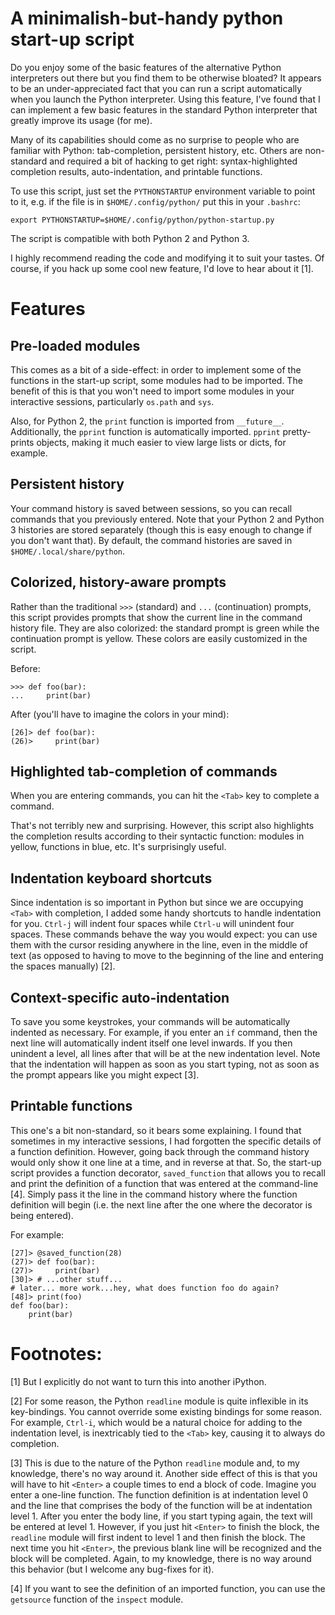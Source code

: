 <!-- 
 !-- README.md ---
 !-- 
 !-- Copyright (C) 2014 Brandon Invergo <brandon@invergo.net>
 !-- 
 !-- Author: Brandon Invergo <brandon@invergo.net>
 !-- 
 !-- This program is free software; you can redistribute it and/or
 !-- modify it under the terms of the GNU General Public License
 !-- as published by the Free Software Foundation; either version 3
 !-- of the License, or (at your option) any later version.
 !-- 
 !-- This program is distributed in the hope that it will be useful,
 !-- but WITHOUT ANY WARRANTY; without even the implied warranty of
 !-- MERCHANTABILITY or FITNESS FOR A PARTICULAR PURPOSE.  See the
 !-- GNU General Public License for more details.
 !-- 
 !-- You should have received a copy of the GNU General Public License
 !-- along with this program. If not, see <http://www.gnu.org/licenses/>.
  -->

# A minimalish-but-handy python start-up script

Do you enjoy some of the basic features of the alternative Python
interpreters out there but you find them to be otherwise bloated?  It
appears to be an under-appreciated fact that you can run a script
automatically when you launch the Python interpreter.  Using this
feature, I've found that I can implement a few basic features in the
standard Python interpreter that greatly improve its usage (for me).

Many of its capabilities should come as no surprise to people who are
familiar with Python: tab-completion, persistent history, etc.  Others
are non-standard and required a bit of hacking to get right:
syntax-highlighted completion results, auto-indentation, and printable
functions. 

To use this script, just set the `PYTHONSTARTUP` environment variable
to point to it, e.g. if the file is in `$HOME/.config/python/` put
this in your `.bashrc`:

    export PYTHONSTARTUP=$HOME/.config/python/python-startup.py

The script is compatible with both Python 2 and Python 3.

I highly recommend reading the code and modifying it to suit your
tastes.  Of course, if you hack up some cool new feature, I'd love to
hear about it [1].

# Features

## Pre-loaded modules

This comes as a bit of a side-effect: in order to implement some of
the functions in the start-up script, some modules had to be imported.
The benefit of this is that you won't need to import some modules in
your interactive sessions,
particularly `os.path` and `sys`.

Also, for Python 2, the `print` function is imported from
`__future__`.  Additionally, the `pprint` function is automatically
imported.  `pprint` pretty-prints objects, making it much easier to
view large lists or dicts, for example.

## Persistent history

Your command history is saved between sessions, so you can recall
commands that you previously entered.  Note that your Python 2 and
Python 3 histories are stored separately (though this is easy enough
to change if you don't want that).  By default, the command histories
are saved in `$HOME/.local/share/python`.

## Colorized, history-aware prompts

Rather than the traditional `>>>` (standard) and `...` (continuation)
prompts, this script provides prompts that show the current line in
the command history file.  They are also colorized: the standard
prompt is green while the continuation prompt is yellow.  These colors
are easily customized in the script.

Before:

    >>> def foo(bar):
    ...     print(bar)

After (you'll have to imagine the colors in your mind):

    [26]> def foo(bar):
    (26)>     print(bar)

## Highlighted tab-completion of commands

When you are entering commands, you can hit the `<Tab>` key to
complete a command.

That's not terribly new and surprising.  However, this script also
highlights the completion results according to their syntactic
function: modules in yellow, functions in blue, etc.  It's
surprisingly useful.

## Indentation keyboard shortcuts

Since indentation is so important in Python but since we are occupying
`<Tab>` with completion, I added some handy shortcuts to handle
indentation for you.  `Ctrl-j` will indent four spaces while `Ctrl-u`
will unindent four spaces.  These commands behave the way you would
expect: you can use them  with the cursor residing anywhere in the
line, even in the middle of text (as opposed to having to move to the
beginning of the line and entering the spaces manually) [2].

## Context-specific auto-indentation

To save you some keystrokes, your commands will be automatically
indented as necessary.  For example, if you enter an `if` command,
then the next line will automatically indent itself one level
inwards.  If you then unindent a level, all lines after that will be
at the new indentation level. Note that the indentation will happen as
soon as you start typing, not as soon as the prompt appears like you
might expect [3].

## Printable functions

This one's a bit non-standard, so it bears some explaining.  I found
that sometimes in my interactive sessions, I had forgotten the
specific details of a function definition.  However, going back
through the command history would only show it one line at a time, and
in reverse at that.  So, the start-up script provides a function
decorator, `saved_function` that allows you to recall and print the
definition of a function that was entered at the command-line [4].
Simply pass it the line in the command history where the function
definition will begin (i.e. the next line after the one where the
decorator is being entered).

For example:

    [27]> @saved_function(28)
    (27)> def foo(bar):
    (27)>     print(bar)
    [30]> # ...other stuff...
    # later... more work...hey, what does function foo do again?
    [48]> print(foo)
    def foo(bar):
        print(bar)

# Footnotes: 

[1]  But I explicitly do not want to turn this into another iPython.

[2]  For some reason, the Python `readline` module is quite inflexible
in its key-bindings.  You cannot override some existing bindings for
some reason.  For example, `Ctrl-i`, which would be a natural choice
for adding to the indentation level, is inextricably tied to the
`<Tab>` key, causing it to always do completion.

[3]  This is due to the nature of the Python `readline` module and, to
my knowledge, there's no way around it.  Another side effect of this
is that you will have to hit `<Enter>` a couple times to end a block
of code.  Imagine you enter a one-line function.  The function
definition is at indentation level 0 and the line that comprises the
body of the function will be at indentation level 1.  After you enter
the body line, if you start typing again, the text will be entered at
level 1.  However, if you just hit `<Enter>` to finish the block, the
`readline` module will first indent to level 1 and then finish the
block.  The next time you hit `<Enter>`, the previous blank line will
be recognized and the block will be completed.  Again, to my
knowledge, there is no way around this behavior (but I welcome any
bug-fixes for it).

[4]  If you want to see the definition of an imported function, you can
use the `getsource` function of the `inspect` module.
